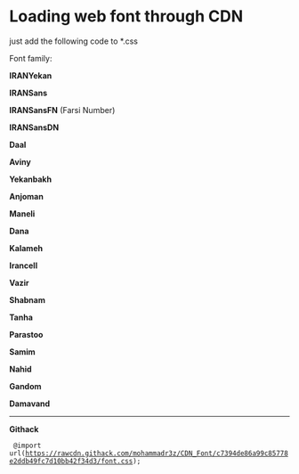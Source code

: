 # Loading web font through CDN
just add the following code to *.css

Font family:

<b>IRANYekan</b>

<b>IRANSans</b>

<b>IRANSansFN</b> (Farsi Number)

<b>IRANSansDN</b>

<b>Daal</b>

<b>Aviny</b>

<b>Yekanbakh</b>

<b>Anjoman</b>

<b>Maneli</b>

<b>Dana</b>

<b>Kalameh</b>

<b>Irancell</b>

<b>Vazir</b>

<b>Shabnam</b>

<b>Tanha</b>

<b>Parastoo</b>

<b>Samim</b>

<b>Nahid</b>

<b>Gandom</b>

<b>Damavand</b>

-----------------------------------------------------------------------------
<b>Githack</b>


<code> @import url(https://rawcdn.githack.com/mohammadr3z/CDN_Font/c7394de86a99c85778e2ddb49fc7d10bb42f34d3/font.css); </code>

